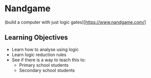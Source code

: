 # Nandgame

(build a computer with just logic gates)[https://www.nandgame.com/]

## Learning Objectives

* Learn how to analyse using logic
* Learn logic reduction rules
* See if there is a way to teach this to:
    * Primary school students
    * Secondary school students
